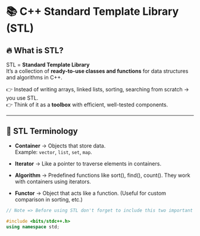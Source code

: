 # 📚 C++ Standard Template Library (STL)

## 🔥 What is STL?
STL = **Standard Template Library**  
It’s a collection of **ready-to-use classes and functions** for data structures and algorithms in C++.  

👉 Instead of writing arrays, linked lists, sorting, searching from scratch → you use STL.  
👉 Think of it as a **toolbox** with efficient, well-tested components.

---

## 🔑 STL Terminology

- **Container** → Objects that store data.  
  Example: `vector`, `list`, `set`, `map`.

- **Iterator** → Like a pointer to traverse elements in containers.  

- **Algorithm** → Predefined functions like sort(), find(), count().
They work with containers using iterators.

- **Functor** → Object that acts like a function. (Useful for custom comparison in sorting, etc.)

```cpp
// Note => Before using STL don't forget to include this two important lines

#include <bits/stdc++.h>
using namespace std;
```